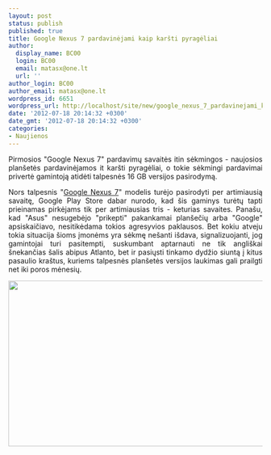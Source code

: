 ```yaml
---
layout: post
status: publish
published: true
title: Google Nexus 7 pardavinėjami kaip karšti pyragėliai
author:
  display_name: BC00
  login: BC00
  email: matasx@one.lt
  url: ''
author_login: BC00
author_email: matasx@one.lt
wordpress_id: 6651
wordpress_url: http://localhost/site/new/google_nexus_7_pardavinejami_kaip_karsti_tortai/
date: '2012-07-18 20:14:32 +0300'
date_gmt: '2012-07-18 20:14:32 +0300'
categories:
- Naujienos
---
```

<p style="text-align: justify;">
	Pirmosios &quot;Google Nexus 7&quot; pardavimų savaitės itin sėkmingos - naujosios plan&scaron;etės pardavinėjamos it kar&scaron;ti pyragėliai, o tokie sėkmingi pardavimai privertė gamintoją atidėti talpesnės 16 GB versijos pasirodymą.</p>
<p style="text-align: justify;">
	Nors talpesnis &quot;<a href="http://www.technews.lt/tekstas/paaiskejo_tikslesne_informacija_apie_google_nexus_7_plansete.html;;">Google Nexus 7</a>&quot; modelis turėjo pasirodyti per artimiausią savaitę, Google Play Store dabar nurodo, kad &scaron;is gaminys turėtų tapti prieinamas pirkėjams tik per artimiausias tris - keturias savaites. Pana&scaron;u, kad &quot;Asus&quot; nesugebėjo &quot;prikepti&quot; pakankamai plan&scaron;ečių arba &quot;Google&quot; apsiskaičiavo, nesitikėdama tokios agresyvios paklausos. Bet kokiu atveju tokia situacija &scaron;ioms įmonėms yra sėkmę ne&scaron;anti i&scaron;dava, signalizuojanti, jog gamintojai turi pasitempti, suskumbant aptarnauti ne tik angli&scaron;kai &scaron;nekančias &scaron;alis abipus Atlanto, bet ir pasiųsti tinkamo dydžio siuntą į kitus pasaulio kra&scaron;tus, kuriems talpesnės plan&scaron;etės versijos laukimas gali prailgti net iki poros mėnesių.</p>
<p>
	<img alt="" src="http://technews.lt/userfiles/nexusgoogle7(1).jpg" style="width: 520px; height: 328px;" /></p>
